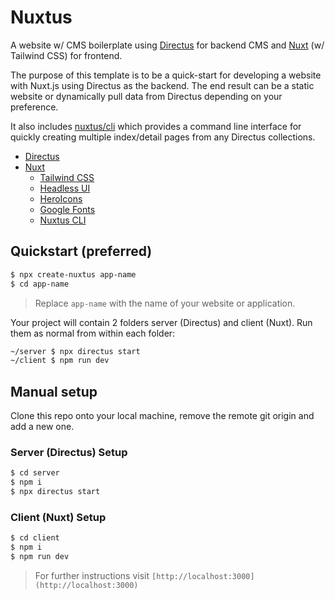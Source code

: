 # Nuxtus

A website w/ CMS boilerplate using [Directus](https://directus.io) for backend CMS and [Nuxt](https://nuxtjs.org) (w/ Tailwind CSS) for frontend.

The purpose of this template is to be a quick-start for developing a website with Nuxt.js using Directus as the backend. The end result can be a static website or dynamically pull data from Directus depending on your preference.

It also includes [nuxtus/cli]("https://github.com/nuxtus/cli") which provides a command line interface for quickly creating multiple index/detail pages from any Directus collections.

- [Directus](https://directus.io)
- [Nuxt](https://nuxtjs.org)
  - [Tailwind CSS](https://tailwindcss.nuxtjs.org/)
  - [Headless UI](https://headlessui.dev/)
  - [HeroIcons](https://heroicons.com/)
  - [Google Fonts](https://github.com/nuxt-community/google-fonts-module)
  - [Nuxtus CLI]("https://github.com/nuxtus/cli")

## Quickstart (preferred)

```bash
$ npx create-nuxtus app-name
$ cd app-name
```

> Replace `app-name` with the name of your website or application.

Your project will contain 2 folders server (Directus) and client (Nuxt). Run them as normal from within each folder:

```bash
~/server $ npx directus start
~/client $ npm run dev
```

## Manual setup

Clone this repo onto your local machine, remove the remote git origin and add a new one.

### Server (Directus) Setup

```bash
$ cd server
$ npm i
$ npx directus start
```

### Client (Nuxt) Setup

```bash
$ cd client
$ npm i
$ npm run dev
```

> For further instructions visit `[http://localhost:3000](http://localhost:3000)`


